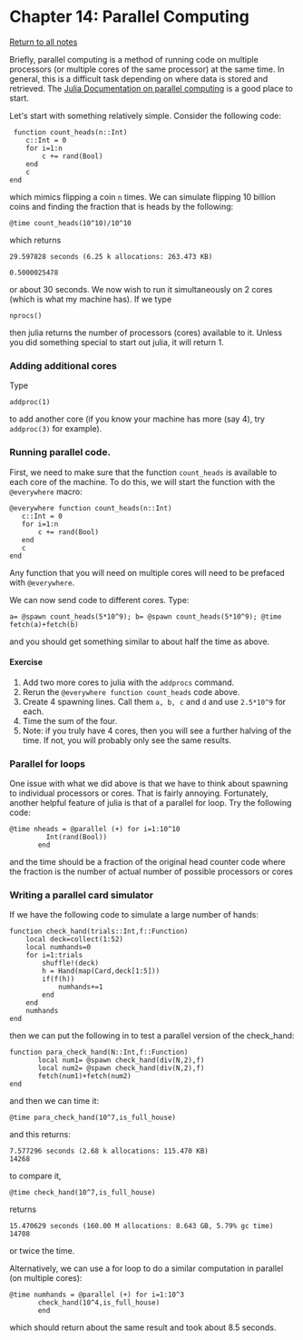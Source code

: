 Chapter 14: Parallel Computing
=====

[Return to all notes](../index.html)


Briefly, parallel computing is a method of running code on multiple processors (or multiple cores of the same processor) at the same time.  In general, this is a difficult task depending on where data is stored and retrieved.  The [Julia Documentation on parallel computing](http://docs.julialang.org/en/stable/manual/parallel-computing/) is a good place to start.

Let's start with something relatively simple. Consider the following code:
```
 function count_heads(n::Int)
    c::Int = 0
    for i=1:n
        c += rand(Bool)
    end
    c
end
```

which mimics flipping a coin `n` times.  We can simulate flipping 10 billion coins and finding the fraction that is heads by the following:

```
@time count_heads(10^10)/10^10
```

which returns
```
29.597828 seconds (6.25 k allocations: 263.473 KB)

0.5000025478
```

or about 30 seconds.  We now wish to run it simultaneously on 2 cores (which is what my machine has).  If we type
```
nprocs()
```

then julia returns the number of processors (cores) available to it.  Unless you did something special to start out julia, it will return 1.

### Adding additional cores

Type
```
addproc(1)
```

to add another core (if you know your machine has more (say 4), try `addproc(3)` for example).  


### Running parallel code.

First, we need to make sure that the function `count_heads` is available to each core of the machine.  To do this, we will start the function with the `@everywhere` macro:

```
@everywhere function count_heads(n::Int)
   c::Int = 0
   for i=1:n
       c += rand(Bool)
   end
   c
end
```

Any function that you will need on multiple cores will need to be prefaced with `@everywhere`.

We can now send code to different cores.  Type:

```
a= @spawn count_heads(5*10^9); b= @spawn count_heads(5*10^9); @time fetch(a)+fetch(b)
```

and you should get something similar to about half the time as above.

#### Exercise

1. Add two more cores to julia with the `addprocs` command.
2. Rerun the `@everywhere function count_heads` code above.
3. Create 4 spawning lines.  Call them `a, b, c` and `d` and use `2.5*10^9` for each.  
4. Time the sum of the four.  
5. Note: if you truly have 4 cores, then you will see a further halving of the time.  If not, you will probably only see the same results.  




### Parallel for loops

One issue with what we did above is that we have to think about spawning to individual processors or cores.  That is fairly annoying.  Fortunately, another helpful feature of julia is that of a parallel for loop.  Try the following code:

```
@time nheads = @parallel (+) for i=1:10^10
         Int(rand(Bool))
       end
```

and the time should be a fraction of the original head counter code where the fraction is the number of actual number of possible processors or cores

### Writing a parallel card simulator

If we have the following code to simulate a large number of hands:
```
function check_hand(trials::Int,f::Function)
    local deck=collect(1:52)
    local numhands=0
    for i=1:trials
        shuffle!(deck)
        h = Hand(map(Card,deck[1:5]))
        if(f(h))
            numhands+=1
        end
    end
    numhands
end
```

then we can put the following in to test a parallel version of the check_hand:  


```
function para_check_hand(N::Int,f::Function)
       local num1= @spawn check_hand(div(N,2),f)
       local num2= @spawn check_hand(div(N,2),f)
       fetch(num1)+fetch(num2)
end
```

and then we can time it:

```
@time para_check_hand(10^7,is_full_house)
```

and this returns:
```
7.577296 seconds (2.68 k allocations: 115.470 KB)
14268
```

to compare it,

```
@time check_hand(10^7,is_full_house)
```

returns
```
15.470629 seconds (160.00 M allocations: 8.643 GB, 5.79% gc time)
14708
```

or twice the time.

Alternatively, we can use a for loop to do a similar computation in parallel (on multiple cores):

```
@time numhands = @parallel (+) for i=1:10^3
       check_hand(10^4,is_full_house)
       end
```

which should return about the same result and took about 8.5 seconds.  
